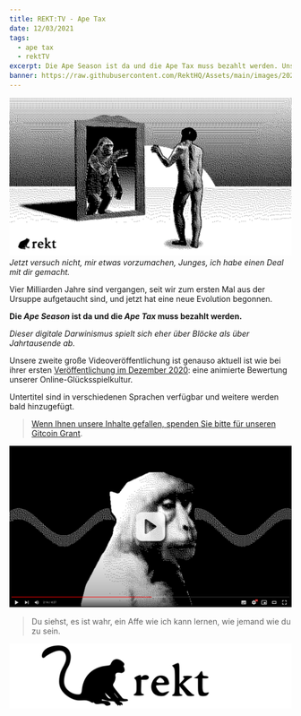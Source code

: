 ```yaml
---
title: REKT:TV - Ape Tax
date: 12/03/2021
tags:
  - ape tax
  - rektTV
excerpt: Die Ape Season ist da und die Ape Tax muss bezahlt werden. Unsere zweite große Videoveröffentlichung ist genauso relevant wie bei der ersten Veröffentlichung im Dezember 2020, eine animierte Bewertung unserer online Glücksspielkultur.
banner: https://raw.githubusercontent.com/RektHQ/Assets/main/images/2021/12/apetaxyoutube-header.png
---
```

![](https://raw.githubusercontent.com/RektHQ/Assets/main/images/2021/12/apetaxyoutube-header.png)
_Jetzt versuch nicht, mir etwas vorzumachen, Junges, ich habe einen Deal mit dir gemacht._

Vier Milliarden Jahre sind vergangen, seit wir zum ersten Mal aus der Ursuppe aufgetaucht sind, und jetzt hat eine neue Evolution begonnen.

**Die _Ape Season_ ist da und die _Ape Tax_ muss bezahlt werden.**

_Dieser digitale Darwinismus spielt sich eher über Blöcke als über Jahrtausende ab._

Unsere zweite große Videoveröffentlichung ist genauso aktuell ist wie bei ihrer ersten [Veröffentlichung im Dezember 2020](https://rekt.news/ape-tax/): eine animierte Bewertung unserer Online-Glücksspielkultur.

Untertitel sind in verschiedenen Sprachen verfügbar und weitere werden bald hinzugefügt.

>[Wenn Ihnen unsere Inhalte gefallen, spenden Sie bitte für unseren Gitcoin Grant](https://gitcoin.co/grants/1632/rektnews-the-dark-web-of-defi-journalism).

[![](https://raw.githubusercontent.com/RektHQ/Assets/main/images/2021/12/apetaxyoutube-play.png)](https://www.youtube.com/watch?v=HJzwEi9iJsc "Ape Tax")

>Du siehst, es ist wahr, ein Affe wie ich kann lernen, wie jemand wie du zu sein.

![](https://raw.githubusercontent.com/RektHQ/Assets/main/images/2021/12/apetaxyoutube-conc.png)

